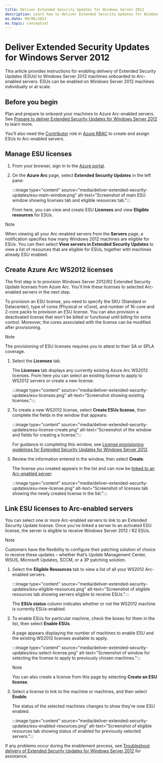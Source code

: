 ```yaml
---
title: Deliver Extended Security Updates for Windows Server 2012
description: Learn how to deliver Extended Security Updates for Windows Server 2012.
ms.date: 09/06/2023
ms.topic: conceptual
---
```


# Deliver Extended Security Updates for Windows Server 2012

This article provides instructions for enabling delivery of Extended Security Updates (ESUs) to Windows Server 2012 machines onboarded to Arc-enabled servers. ESUs can be enabled on Windows Server 2012 machines individually or at scale.

## Before you begin

Plan and prepare to onboard your machines to Azure Arc-enabled servers. See [Prepare to deliver Extended Security Updates for Windows Server 2012](prepare-extended-security-updates.md) to learn more.

You'll also need the [Contributor](../../role-based-access-control/built-in-roles.md#contributor) role in [Azure RBAC](../../role-based-access-control/overview.md) to create and assign ESUs to Arc-enabled servers.

## Manage ESU licenses

1. From your browser, sign in to the [Azure portal](https://portal.azure.com).

1. On the **Azure Arc** page, select **Extended Security Updates** in the left pane:

    :::image type="content" source="media/deliver-extended-security-updates/esu-main-window.png" alt-text="Screenshot  of main ESU window showing licenses tab and eligible resources tab.":::

    From here, you can view and create ESU **Licenses** and view **Eligible resources** for ESUs.

> [!NOTE]
> When viewing all your Arc-enabled servers from the **Servers** page, a notification specifies how many Windows 2012 machines are eligible for ESUs. You can then select **View servers in Extended Security Updates** to view a list of resources that are eligible for ESUs, together with machines already ESU enabled.
> 
## Create Azure Arc WS2012 licenses

The first step is to provision Windows Server 2012/R2 Extended Security Update licenses from Azure Arc. You'll link these licenses to selected Arc-enabled servers in the next step.

To provision an ESU license, you need to specify the SKU (Standard or Datacenter), type of cores (Physical or vCore), and number of 16-core and 2-core packs to provision an ESU license. You can also provision a deactivated license that won't be billed or functional until billing for extra control. Moreover, the cores associated with the license can be modified after provisioning.

> [!NOTE]
> The provisioning of ESU licenses requires you to attest to their SA or SPLA coverage.
> 

1. Select the **Licenses** tab.

    The **Licenses** tab displays any currently existing Azure Arc WS2012 licenses. From here you can select an existing license to apply to WS2012 servers or create a new license.

    :::image type="content" source="media/deliver-extended-security-updates/esu-licenses.png" alt-text="Screenshot showing existing licenses.":::

1. To create a new WS2012 license, select **Create ESUs license**, then complete the fields in the window that appears:

    :::image type="content" source="media/deliver-extended-security-updates/esu-license-create.png" alt-text="Screenshot of the window and fields for creating a license.":::

    For guidance in completing this window, see [License provisioning guidelines for Extended Security Updates for Windows Server 2012](license-extended-security-updates.md).

1. Review the information entered in the window, then select **Create**.

    The license you created appears in the list and can now be [linked to an Arc-enabled server](#link-esu-licenses-to-arc-enabled-servers):

    :::image type="content" source="media/deliver-extended-security-updates/esu-new-license.png" alt-text="Screenshot of licenses tab showing the newly created license in the list.":::

## Link ESU licenses to Arc-enabled servers

You can select one or more Arc-enabled servers to link to an Extended Security Update license. Once you've linked a server to an activated ESU license, the server is eligible to receive Windows Server 2012 / R2 ESUs. 

> [!NOTE]
> Customers have the flexibility to configure their patching solution of choice to receive these updates – whether that’s Update Management Center, WSUS, Microsoft Updates, SCCM, or a 3P patching solution. 
> 
1. Select the **Eligible Resources** tab to view a list of all your WS2012 Arc-enabled servers.

    :::image type="content" source="media/deliver-extended-security-updates/esu-eligible-resources.png" alt-text="Screenshot of eligible resources tab showing servers eligible to receive ESUs.":::

    The **ESUs status** column indicates whether or not the WS2012 machine is currently ESUs-enabled.

1. To enable ESUs for particular machine, check the boxes for them in the list, then select **Enable ESUs**.
    
    A page appears displaying the number of machines to enable ESU and the existing WS2012 licenses available to apply.

    :::image type="content" source="media/deliver-extended-security-updates/esu-select-license.png" alt-text="Screenshot of window for selecting the license to apply to previously chosen machines.":::

    > [!NOTE]
    > You can also create a license from this page by selecting **Create an ESU license**.
    > 

1. Select a license to link to the machine or machines, and then select **Enable**.

    The status of the selected machines changes to show they're now ESU enabled.

    :::image type="content" source="media/deliver-extended-security-updates/esu-enabled-resources.png" alt-text="Screenshot of eligible resources tab showing status of enabled for previously selected servers.":::


If any problems occur during the enablement process, see [Troubleshoot delivery of Extended Security Updates for Windows Server 2012](troubleshoot-extended-security-updates.md) for assistance.
